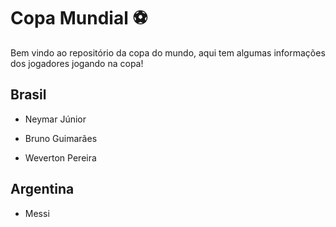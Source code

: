 # Copa Mundial ⚽

Bem vindo ao repositório da copa do mundo, aqui  tem algumas informações dos jogadores jogando na copa!

## Brasil

- Neymar Júnior

- Bruno Guimarães

- Weverton Pereira

## Argentina

- Messi 
